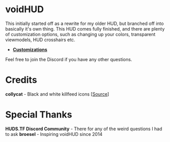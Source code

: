 # voidHUD

This initially started off as a rewrite for my older HUD, but branched off into basically it's own thing. This HUD comes fully finished, and there are plenty of customization options, such as changing up your colors, transparent viewmodels, HUD crosshairs etc.

* **[Customizations](https://github.com/cjrose/voidHUD/wiki)**

Feel free to join the Discord if you have any other questions.

# Credits

**collycat** - Black and white killfeed icons [[Source](https://www.teamfortress.tv/48176/collyhud)]

# Special Thanks

**HUDS.TF Discord Community** - There for any of the weird questions I had to ask
**broesel** - Inspiring voidHUD since 2014
